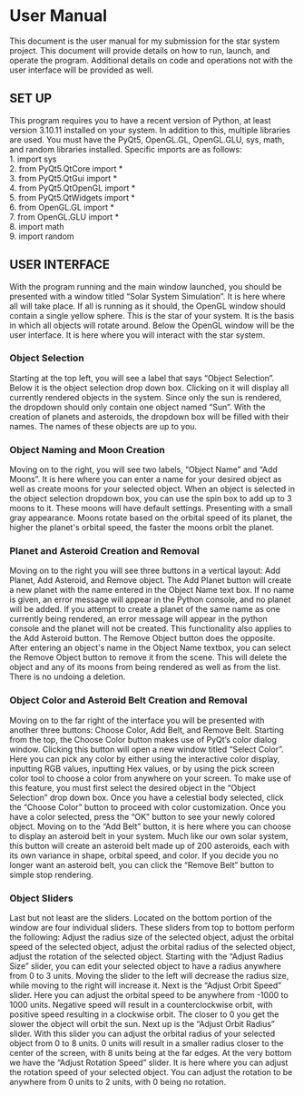 <h1>User Manual</h1>
This document is the user manual for my submission for the star system project. This document will provide details on how to run, launch, and operate the program. Additional details on code and operations not with the user interface will be provided as well.

<h2>SET UP</h2>
This program requires you to have a recent version of Python, at least version 3.10.11 installed on your system. In addition to this, multiple libraries are used. You must have the PyQt5, OpenGL.GL, OpenGL.GLU, sys, math, and random libraries installed. Specific imports are as follows:
<br/>1.	import sys
<br/>2.	from PyQt5.QtCore import *
<br/>3.	from PyQt5.QtGui import *
<br/>4.	from PyQt5.QtOpenGL import *
<br/>5.	from PyQt5.QtWidgets import *
<br/>6.	from OpenGL.GL import *
<br/>7.	from OpenGL.GLU import *
<br/>8.	import math
<br/>9.	import random

<h2>USER INTERFACE</h2>
With the program running and the main window launched, you should be presented with a window titled “Solar System Simulation”. It is here where all will take place. If all is running as it should, the OpenGL window should contain a single yellow sphere. This is the star of your system. It is the basis in which all objects will rotate around. Below the OpenGL window will be the user interface. It is here where you will interact with the star system. 

<h3>Object Selection</h3>
Starting at the top left, you will see a label that says “Object Selection”. Below it is the object selection drop down box. Clicking on it will display all currently rendered objects in the system. Since only the sun is rendered, the dropdown should only contain one object named “Sun”. With the creation of planets and asteroids, the dropdown box will be filled with their names. The names of these objects are up to you.

<h3>Object Naming and Moon Creation</h3>
Moving on to the right, you will see two labels, “Object Name” and “Add Moons”. It is here where you can enter a name for your desired object as well as create moons for your selected object. When an object is selected in the object selection dropdown box, you can use the spin box to add up to 3 moons to it. These moons will have default settings. Presenting with a small gray appearance. Moons rotate based on the orbital speed of its planet, the higher the planet's orbital speed, the faster the moons orbit the planet. 

<h3>Planet and Asteroid Creation and Removal</h3>
Moving on to the right you will see three buttons in a vertical layout: Add Planet, Add Asteroid, and Remove object. The Add Planet button will create a new planet with the name entered in the Object Name text box. If no name is given, an error message will appear in the Python console, and no planet will be added. If you attempt to create a planet of the same name as one currently being rendered, an error message will appear in the python console and the planet will not be created. This functionality also applies to the Add Asteroid button.
The Remove Object button does the opposite. After entering an object's name in the Object Name textbox, you can select the Remove Object button to remove it from the scene. This will delete the object and any of its moons from being rendered as well as from the list. There is no undoing a deletion.

<h3>Object Color and Asteroid Belt Creation and Removal</h3>
Moving on to the far right of the interface you will be presented with another three buttons: Choose Color, Add Belt, and Remove Belt. Starting from the top, the Choose Color button makes use of PyQt’s color dialog window. Clicking this button will open a new window titled “Select Color”. Here you can pick any color by either using the interactive color display, inputting RGB values, inputting Hex values, or by using the pick screen color tool to choose a color from anywhere on your screen. To make use of this feature, you must first select the desired object in the “Object Selection” drop down box. Once you have a celestial body selected, click the “Choose Color” button to proceed with color customization. Once you have a color selected, press the “OK” button to see your newly colored object.
Moving on to the “Add Belt” button, it is here where you can choose to display an asteroid belt in your system. Much like our own solar system, this button will create an asteroid belt made up of 200 asteroids, each with its own variance in shape, orbital speed, and color. If you decide you no longer want an asteroid belt, you can click the “Remove Belt” button to simple stop rendering. 

<h3>Object Sliders</h3>
Last but not least are the sliders. Located on the bottom portion of the window are four individual sliders. These sliders from top to bottom perform the following: Adjust the radius size of the selected object, adjust the orbital speed of the selected object, adjust the orbital radius of the selected object, adjust the rotation of the selected object. 
Starting with the “Adjust Radius Size” slider, you can edit your selected object to have a radius anywhere from 0 to 3 units. Moving the slider to the left will decrease the radius size, while moving to the right will increase it. 
Next is the “Adjust Orbit Speed” slider. Here you can adjust the orbital speed to be anywhere from -1000 to 1000 units. Negative speed will result in a counterclockwise orbit, with positive speed resulting in a clockwise orbit. The closer to 0 you get the slower the object will orbit the sun. 
Next up is the “Adjust Orbit Radius” slider. With this slider you can adjust the orbital radius of your selected object from 0 to 8 units. 0 units will result in a smaller radius closer to the center of the screen, with 8 units being at the far edges.
At the very bottom we have the “Adjust Rotation Speed” slider. It is here where you can adjust the rotation speed of your selected object. You can adjust the rotation to be anywhere from 0 units to 2 units, with 0 being no rotation.
